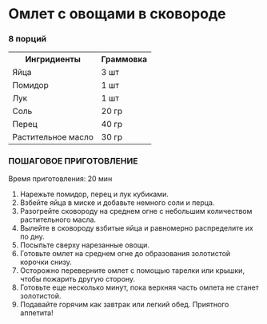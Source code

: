 <html lang="ru">
<head>
    <meta charset="UTF-8">
</head>
<body>
    <h1>Омлет с овощами в сковороде</h1>
    <h3>8 порций</h3>
    <table>
        <tr>
            <th>Ингридиенты</th>
            <th>Граммовка</th>
        </tr>
        <tr>
            <td>Яйца</td>
            <td>3 шт</td>
        </tr>
        <tr>
            <td>Помидор</td>
            <td>1 шт</td>
        </tr>
        <tr>
            <td>Лук</td>
            <td>1 шт</td>
        </tr>
        <tr>
            <td>Соль</td>
            <td>20 гр</td>
        </tr>
        <tr>
            <td>Перец</td>
            <td>40 гр</td>
        </tr>
        <tr>
            <td>Растительное масло</td>
            <td>30 гр</td>
        </tr>
    </table>
    <h3>ПОШАГОВОЕ ПРИГОТОВЛЕНИЕ</h3>
    <p>Время приготовления: 20 мин</p>
    <ol>
        <li>Нарежьте помидор, перец и лук кубиками.</li>
        <li>Взбейте яйца в миске и добавьте немного соли и перца.</li>
        <li>Разогрейте сковороду на среднем огне с небольшим количеством растительного масла.</li>
        <li>Вылейте в сковороду взбитые яйца и равномерно распределите их по дну.</li>
        <li>Посыпьте сверху нарезанные овощи.</li>
        <li>Готовьте омлет на среднем огне до образования золотистой корочки снизу.</li>
        <li>Осторожно переверните омлет с помощью тарелки или крышки, чтобы пожарить другую сторону.</li>
        <li>Готовьте еще несколько минут, пока верхняя часть омлета не станет золотистой.</li>
        <li>Подавайте горячим как завтрак или легкий обед. Приятного аппетита!</li>
    </ol>
</body>
</html>